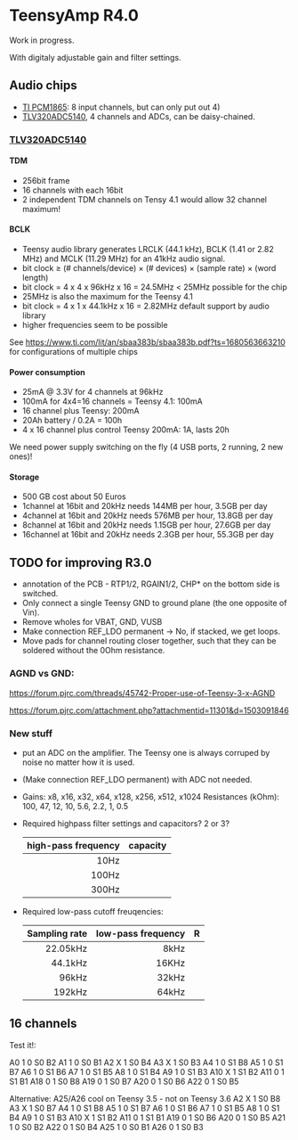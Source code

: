 # TeensyAmp R4.0

Work in progress.

With digitaly adjustable gain and filter settings.

## Audio chips

- [TI PCM1865](https://www.ti.com/product/PCM1865): 8 input channels, but can only put out 4)
- [TLV320ADC5140](https://www.ti.com/product/TLV320ADC5140), 4 channels and ADCs, can be daisy-chained.

### [TLV320ADC5140](https://www.ti.com/product/TLV320ADC5140)

#### TDM

- 256bit frame
- 16 channels with each 16bit
- 2 independent TDM channels on Tensy 4.1 would allow 32 channel maximum!

#### BCLK

- Teensy audio library generates LRCLK (44.1 kHz), BCLK (1.41 or 2.82
  MHz) and MCLK (11.29 MHz) for an 41kHz audio signal.
- bit clock ≥ (# channels/device) × (# devices) × (sample rate) × (word length)
- bit clock = 4 x 4 x 96kHz x 16 = 24.5MHz < 25MHz possible for the chip
- 25MHz is also the maximum for the Teensy 4.1
- bit clock = 4 x 1 x 44.1kHz x 16 = 2.82MHz default support by audio library
- higher frequencies seem to be possible

See https://www.ti.com/lit/an/sbaa383b/sbaa383b.pdf?ts=1680563663210
for configurations of multiple chips

#### Power consumption

- 25mA @ 3.3V for 4 channels at 96kHz
- 100mA for 4x4=16 channels
= Teensy 4.1: 100mA
- 16 channel plus Teensy: 200mA
- 20Ah battery / 0.2A = 100h
- 4 x 16 channel plus control Teensy 200mA: 1A, lasts 20h

We need power supply switching on the fly (4 USB ports, 2 running, 2 new ones)!


#### Storage

- 500 GB cost about 50 Euros
- 1channel at 16bit and 20kHz needs 144MB per hour, 3.5GB per day
- 4channel at 16bit and 20kHz needs 576MB per hour, 13.8GB per day
- 8channel at 16bit and 20kHz needs 1.15GB per hour, 27.6GB per day
- 16channel at 16bit and 20kHz needs 2.3GB per hour, 55.3GB per day

## TODO for improving R3.0

- annotation of the PCB - RTP1/2, RGAIN1/2, CHP* on the bottom side is switched. 
- Only connect a single Teensy GND to ground plane (the one opposite of Vin).
- Remove wholes for VBAT, GND, VUSB
- Make connection REF_LDO permanent -> No, if stacked, we get loops.
- Move pads for channel routing closer together, such that they can be
  soldered without the 0Ohm resistance.


### AGND vs GND:

https://forum.pjrc.com/threads/45742-Proper-use-of-Teensy-3-x-AGND

https://forum.pjrc.com/attachment.php?attachmentid=11301&d=1503091846


### New stuff

- put an ADC on the amplifier. The Teensy one is always corruped by
  noise no matter how it is used.
- (Make connection REF_LDO permanent) with ADC not needed.

- Gains:               x8, x16, x32, x64, x128, x256, x512, x1024
  Resistances (kOhm): 100,  47,  12,  10,  5.6,  2.2,    1,   0.5

- Required highpass filter settings and capacitors? 2 or 3?

  | high-pass frequency | capacity |
  | ------------------: | -------: |
  |  10Hz               |          |
  | 100Hz               |          |
  | 300Hz               |          |

- Required low-pass cutoff freuqencies:

  | Sampling rate | low-pass frequency | R         |
  | ------------: | -----------------: | --------: |
  |  22.05kHz     |    8kHz            |           |
  |  44.1kHz      |   16KHz            |           |
  |  96kHz        |   32kHz            |           |
  | 192kHz        |   64kHz            |           |


## 16 channels

Test it!:

  A0     1    0   S0  B2
  A1     1    0   S0  B1
  A2     X    1   S0  B4
  A3     X    1   S0  B3
  A4     1    0   S1  B8
  A5     1    0   S1  B7
  A6     1    0   S1  B6
  A7     1    0   S1  B5
  A8     1    0   S1  B4
  A9     1    0   S1  B3
  A10    X    1   S1  B2
  A11    0    1   S1  B1
  A18    0    1   S0  B8
  A19    0    1   S0  B7
  A20    0    1   S0  B6
  A22    0    1   S0  B5

Alternative: A25/A26 cool on Teensy 3.5 - not on Teensy 3.6
  A2     X    1   S0  B8
  A3     X    1   S0  B7
  A4     1    0   S1  B8
  A5     1    0   S1  B7
  A6     1    0   S1  B6
  A7     1    0   S1  B5
  A8     1    0   S1  B4
  A9     1    0   S1  B3
  A10    X    1   S1  B2
  A11    0    1   S1  B1
  A19    0    1   S0  B6
  A20    0    1   S0  B5
  A21    1    0   S0  B2
  A22    0    1   S0  B4
  A25    1    0   S0  B1
  A26    0    1   S0  B3

